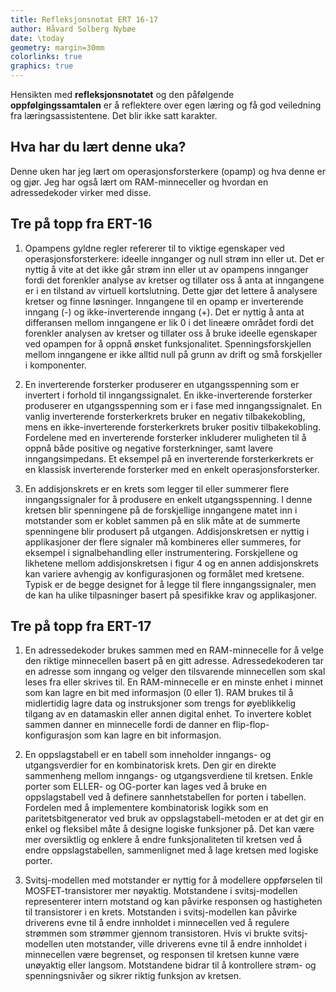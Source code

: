 ```yaml
---
title: Refleksjonsnotat ERT 16-17
author: Håvard Solberg Nybøe
date: \today
geometry: margin=30mm
colorlinks: true
graphics: true
---
```


Hensikten med **refleksjonsnotatet** og den påfølgende **oppfølgingssamtalen** er å reflektere over egen læring og få god veiledning fra læringsassistentene. Det blir ikke satt karakter.

## Hva har du lært denne uka?

Denne uken har jeg lært om operasjonsforsterkere (opamp) og hva denne er og gjør. Jeg har også lært om RAM-minneceller og hvordan en adressedekoder virker med disse.

## Tre på topp fra ERT-16

1. Opampens gyldne regler refererer til to viktige egenskaper ved operasjonsforsterkere: ideelle innganger og null strøm inn eller ut. Det er nyttig å vite at det ikke går strøm inn eller ut av opampens innganger fordi det forenkler analyse av kretser og tillater oss å anta at inngangene er i en tilstand av virtuell kortslutning. Dette gjør det lettere å analysere kretser og finne løsninger. Inngangene til en opamp er inverterende inngang (-) og ikke-inverterende inngang (+). Det er nyttig å anta at differansen mellom inngangene er lik 0 i det lineære området fordi det forenkler analysen av kretser og tillater oss å bruke ideelle egenskaper ved opampen for å oppnå ønsket funksjonalitet. Spenningsforskjellen mellom inngangene er ikke alltid null på grunn av drift og små forskjeller i komponenter.

2. En inverterende forsterker produserer en utgangsspenning som er invertert i forhold til inngangssignalet. En ikke-inverterende forsterker produserer en utgangsspenning som er i fase med inngangssignalet. En vanlig inverterende forsterkerkrets bruker en negativ tilbakekobling, mens en ikke-inverterende forsterkerkrets bruker positiv tilbakekobling. Fordelene med en inverterende forsterker inkluderer muligheten til å oppnå både positive og negative forsterkninger, samt lavere inngangsimpedans. Et eksempel på en inverterende forsterkerkrets er en klassisk inverterende forsterker med en enkelt operasjonsforsterker.

3. En addisjonskrets er en krets som legger til eller summerer flere inngangssignaler for å produsere en enkelt utgangsspenning. I denne kretsen blir spenningene på de forskjellige inngangene matet inn i motstander som er koblet sammen på en slik måte at de summerte spenningene blir produsert på utgangen. Addisjonskretsen er nyttig i applikasjoner der flere signaler må kombineres eller summeres, for eksempel i signalbehandling eller instrumentering. Forskjellene og likhetene mellom addisjonskretsen i figur 4 og en annen addisjonskrets kan variere avhengig av konfigurasjonen og formålet med kretsene. Typisk er de begge designet for å legge til flere inngangssignaler, men de kan ha ulike tilpasninger basert på spesifikke krav og applikasjoner.

## Tre på topp fra ERT-17

1. En adressedekoder brukes sammen med en RAM-minnecelle for å velge den riktige minnecellen basert på en gitt adresse. Adressedekoderen tar en adresse som inngang og velger den tilsvarende minnecellen som skal leses fra eller skrives til. En RAM-minnecelle er en minste enhet i minnet som kan lagre en bit med informasjon (0 eller 1). RAM brukes til å midlertidig lagre data og instruksjoner som trengs for øyeblikkelig tilgang av en datamaskin eller annen digital enhet. To invertere koblet sammen danner en minnecelle fordi de danner en flip-flop-konfigurasjon som kan lagre en bit informasjon.

2. En oppslagstabell er en tabell som inneholder inngangs- og utgangsverdier for en kombinatorisk krets. Den gir en direkte sammenheng mellom inngangs- og utgangsverdiene til kretsen. Enkle porter som ELLER- og OG-porter kan lages ved å bruke en oppslagstabell ved å definere sannhetstabellen for porten i tabellen. Fordelen med å implementere kombinatorisk logikk som en paritetsbitgenerator ved bruk av oppslagstabell-metoden er at det gir en enkel og fleksibel måte å designe logiske funksjoner på. Det kan være mer oversiktlig og enklere å endre funksjonaliteten til kretsen ved å endre oppslagstabellen, sammenlignet med å lage kretsen med logiske porter.

3. Svitsj-modellen med motstander er nyttig for å modellere oppførselen til MOSFET-transistorer mer nøyaktig. Motstandene i svitsj-modellen representerer intern motstand og kan påvirke responsen og hastigheten til transistorer i en krets. Motstanden i svitsj-modellen kan påvirke driverens evne til å endre innholdet i minnecellen ved å regulere strømmen som strømmer gjennom transistoren. Hvis vi brukte svitsj-modellen uten motstander, ville driverens evne til å endre innholdet i minnecellen være begrenset, og responsen til kretsen kunne være unøyaktig eller langsom. Motstandene bidrar til å kontrollere strøm- og spenningsnivåer og sikrer riktig funksjon av kretsen.
